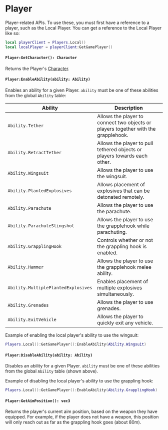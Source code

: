 # Player

Player-related APIs. To use these, you must first have a reference to a player, such as the Local Player. You can get a reference to the Local Player like so:

```lua
local playerClient = Players.Local()
local localPlayer = playerClient:GetGamePlayer()
```

#### `Player:GetCharacter(): Character`

Returns the Player's [Character](/client-api/character).

#### `Player:EnableAbility(ability: Ability)`

Enables an ability for a given Player. `ability` must be one of these abilities from the global `Ability` table:

| Ability                           | Description                                                                 |
|----------------------------------|-----------------------------------------------------------------------------|
| `Ability.Tether`                   | Allows the player to connect two objects or players together with the grapplehook.|
| `Ability.RetractTether`            | Allows the player to pull tethered objects or players towards each other.                        |
| `Ability.Wingsuit`                 | Allows the player to use the wingsuit.                          |
| `Ability.PlantedExplosives`        | Allows placement of explosives that can be detonated remotely.               |
| `Ability.Parachute`                | Allows the player to use the parachute.            |
| `Ability.ParachuteSlingshot`       | Allows the player to use the grapplehook while parachuting.  |
| `Ability.GrapplingHook`            | Controls whether or not the grappling hook is enabled.             |
| `Ability.Hammer`                   | Allows the player to use the grapplehook melee ability.                                                  |
| `Ability.MultiplePlantedExplosives`| Enables placement of multiple explosives simultaneously.                    |
| `Ability.Grenades`                 | Allows the player to use grenades.                        |
| `Ability.ExitVehicle`              | Allows the player to quickly exit any vehicle.                     |

Example of enabling the local player's ability to use the wingsuit:
```lua
Players.Local():GetGamePlayer():EnableAbility(Ability.Wingsuit)
```


#### `Player:DisableAbility(ability: Ability)`

Disables an ability for a given Player. `ability` must be one of these abilities from the global `Ability` table (shown above).

Example of disabling the local player's ability to use the grappling hook:

```lua
Players.Local():GetGamePlayer():EnableAbility(Ability.GrapplingHook)
```

#### `Player:GetAimPosition(): vec3`

Returns the player's current aim position, based on the weapon they have equipped. For example, if the player does not have a weapon, this position will only reach out as far as the grappling hook goes (about 80m).